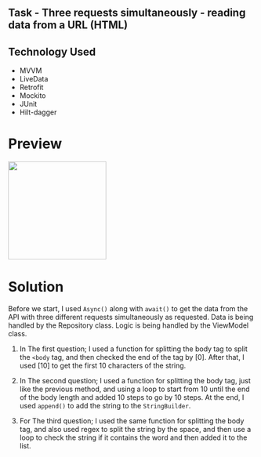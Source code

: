 ## Task - Three requests simultaneously - reading data from a URL (HTML)

## Technology Used

- MVVM
- LiveData
- Retrofit
- Mockito
- JUnit
- Hilt-dagger

# Preview

<img src="https://i.imgur.com/xwdRtNc.gif " width="200" />

# Solution

Before we start, I used `Async()` along with `await()` to get the data from the API with three different requests simultaneously as requested. Data is being handled by the Repository class. Logic is being handled by the ViewModel class.

1. In The first question; I used a function for splitting the body tag to split the `<body` tag, and then
checked the end of the tag by [0]. After that, I used [10] to get the first 10 characters of the
string.

2. In The second question; I used a function for splitting the body tag, just like the previous method,
and using a loop to start from 10 until the end of the body length and added 10 steps to go by 10
steps. At the end, I used `append()` to add the string to the `StringBuilder`.

3. For The third question; I used the same function for splitting the body tag, and also used regex to
split the string by the space, and then use a loop to check the string if it contains the word and
then added it to the list.
